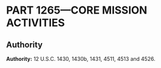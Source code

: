 # PART 1265—CORE MISSION ACTIVITIES 


## Authority

**Authority:** 12 U.S.C. 1430, 1430b, 1431, 4511, 4513 and 4526.


